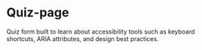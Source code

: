 # Quiz-page
Quiz form built to learn about accessibility tools such as keyboard shortcuts, ARIA attributes, and design best practices.
